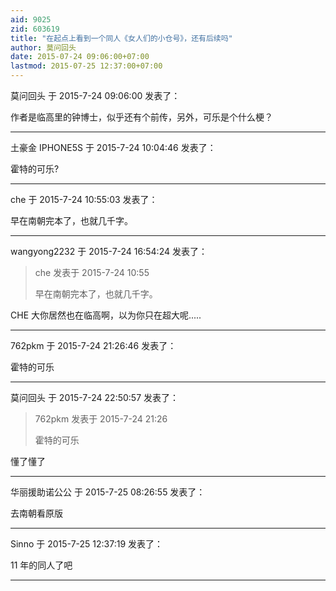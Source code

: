 ```yaml
---
aid: 9025
zid: 603619
title: "在起点上看到一个同人《女人们的小仓号》，还有后续吗"
author: 莫问回头
date: 2015-07-24 09:06:00+07:00
lastmod: 2015-07-25 12:37:00+07:00
---
```


莫问回头 于 2015-7-24 09:06:00 发表了：

作者是临高里的钟博士，似乎还有个前传，另外，可乐是个什么梗？

---

土豪金 IPHONE5S 于 2015-7-24 10:04:46 发表了：

霍特的可乐?

---

che 于 2015-7-24 10:55:03 发表了：

早在南朝完本了，也就几千字。

---

wangyong2232 于 2015-7-24 16:54:24 发表了：

> che 发表于 2015-7-24 10:55
>
> 早在南朝完本了，也就几千字。

CHE 大你居然也在临高啊，以为你只在超大呢.....

---

762pkm 于 2015-7-24 21:26:46 发表了：

霍特的可乐

---

莫问回头 于 2015-7-24 22:50:57 发表了：

> 762pkm 发表于 2015-7-24 21:26
>
> 霍特的可乐

懂了懂了

---

华丽援助诺公公 于 2015-7-25 08:26:55 发表了：

去南朝看原版

---

Sinno 于 2015-7-25 12:37:19 发表了：

11 年的同人了吧

---
